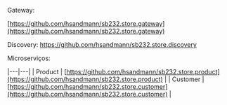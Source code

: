 Gateway:

[https://github.com/hsandmann/sb232.store.gateway](https://github.com/hsandmann/sb232.store.gateway)

Discovery:
https://github.com/hsandmann/sb232.store.discovery

Microserviços:

|---|---|
| Product | [https://github.com/hsandmann/sb232.store.product](https://github.com/hsandmann/sb232.store.product) |
| Customer | [https://github.com/hsandmann/sb232.store.customer](https://github.com/hsandmann/sb232.store.customer) |
